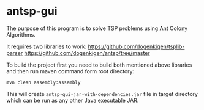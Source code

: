 # antsp-gui

The purpose of this program is to solve TSP problems using Ant Colony Algorithms.

It requires two libraries to work:
https://github.com/dogenkigen/tsplib-parser
https://github.com/dogenkigen/antsp/tree/master

To build the project first you need to build both mentioned above libraries and then run maven command form root 
directory:

`mvn clean assembly:assembly`

This will create `antsp-gui-jar-with-dependencies.jar` file in target directory which can be run as any other Java 
executable JAR. 